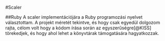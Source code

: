 #Scaler

##Ruby
A scaler implementációjára a Ruby programozási nyelvet választottam. A projekt méretét tekintve, és hogy csak egyedül dolgozom rajta, célom volt hogy a kódom írása során az egyszerűségre[@KISS] törekedjek, és hogy ahol lehet a könyvtárak támogatására hagyatkozzak.
